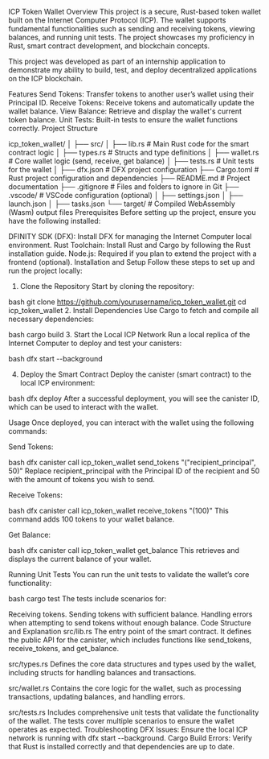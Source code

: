 ICP Token Wallet
Overview
This project is a secure, Rust-based token wallet built on the Internet Computer Protocol (ICP). The wallet supports fundamental functionalities such as sending and receiving tokens, viewing balances, and running unit tests. The project showcases my proficiency in Rust, smart contract development, and blockchain concepts.

This project was developed as part of an internship application to demonstrate my ability to build, test, and deploy decentralized applications on the ICP blockchain.

Features
Send Tokens: Transfer tokens to another user’s wallet using their Principal ID.
Receive Tokens: Receive tokens and automatically update the wallet balance.
View Balance: Retrieve and display the wallet's current token balance.
Unit Tests: Built-in tests to ensure the wallet functions correctly.
Project Structure

icp_token_wallet/
│
├── src/
│   ├── lib.rs                  # Main Rust code for the smart contract logic
│   ├── types.rs                # Structs and type definitions
│   ├── wallet.rs               # Core wallet logic (send, receive, get balance)
│   ├── tests.rs                # Unit tests for the wallet
│
├── dfx.json                    # DFX project configuration
├── Cargo.toml                  # Rust project configuration and dependencies
├── README.md                   # Project documentation
├── .gitignore                  # Files and folders to ignore in Git
├── .vscode/                    # VSCode configuration (optional)
│   ├── settings.json
│   ├── launch.json
│   ├── tasks.json
└── target/                     # Compiled WebAssembly (Wasm) output files
Prerequisites
Before setting up the project, ensure you have the following installed:

DFINITY SDK (DFX): Install DFX for managing the Internet Computer local environment.
Rust Toolchain: Install Rust and Cargo by following the Rust installation guide.
Node.js: Required if you plan to extend the project with a frontend (optional).
Installation and Setup
Follow these steps to set up and run the project locally:

1. Clone the Repository
Start by cloning the repository:

bash
git clone https://github.com/yourusername/icp_token_wallet.git
cd icp_token_wallet
2. Install Dependencies
Use Cargo to fetch and compile all necessary dependencies:

bash
cargo build
3. Start the Local ICP Network
Run a local replica of the Internet Computer to deploy and test your canisters:

bash
dfx start --background

4. Deploy the Smart Contract
Deploy the canister (smart contract) to the local ICP environment:

bash
dfx deploy
After a successful deployment, you will see the canister ID, which can be used to interact with the wallet.

Usage
Once deployed, you can interact with the wallet using the following commands:

Send Tokens:

bash
dfx canister call icp_token_wallet send_tokens "(\"recipient_principal\", 50)"
Replace recipient_principal with the Principal ID of the recipient and 50 with the amount of tokens you wish to send.

Receive Tokens:

bash
dfx canister call icp_token_wallet receive_tokens "(100)"
This command adds 100 tokens to your wallet balance.

Get Balance:

bash
dfx canister call icp_token_wallet get_balance
This retrieves and displays the current balance of your wallet.

Running Unit Tests
You can run the unit tests to validate the wallet’s core functionality:

bash
cargo test
The tests include scenarios for:

Receiving tokens.
Sending tokens with sufficient balance.
Handling errors when attempting to send tokens without enough balance.
Code Structure and Explanation
src/lib.rs
The entry point of the smart contract. It defines the public API for the canister, which includes functions like send_tokens, receive_tokens, and get_balance.

src/types.rs
Defines the core data structures and types used by the wallet, including structs for handling balances and transactions.

src/wallet.rs
Contains the core logic for the wallet, such as processing transactions, updating balances, and handling errors.

src/tests.rs
Includes comprehensive unit tests that validate the functionality of the wallet. The tests cover multiple scenarios to ensure the wallet operates as expected.
Troubleshooting
DFX Issues: Ensure the local ICP network is running with dfx start --background.
Cargo Build Errors: Verify that Rust is installed correctly and that dependencies are up to date.
